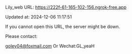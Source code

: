 Lily_web URL: https://222f-61-165-102-156.ngrok-free.app

Updated at: 2024-12-06 11:17:51

If you cannot open this URL, the server might be down.

Please contact: 

goley04@foxmail.com Or Wechat:GL_yeaH